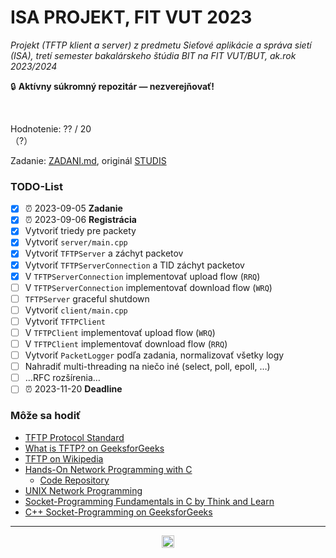 # ISA PROJEKT, FIT VUT 2023 #

*Projekt (TFTP klient a server) z predmetu Sieťové aplikácie a správa sietí (ISA), tretí semester bakalárskeho štúdia BIT na FIT VUT/BUT, ak.rok 2023/2024*

🔒 **Aktívny súkromný repozitár — nezverejňovať!**
<!-- 🗄️ **Súkromný archivovaný repozitár!** -->
<!-- ⚠️ **Zverejnené pre archívne účely — nekopírujte, nula by Vás mrzela. Za nič také nenesiem žiadnu zodpovednosť!** Všetky odovzdané projekty prechádzajú kontrolou plagiátorstva, pri ktorej sa porovnávajú aj s dávnejšie odovzdanými riešeniami. -->
<br />

Hodnotenie: ?? / 20<br />（?）

Zadanie: [ZADANI.md](ZADANI.md), originál [STUDIS](https://www.vut.cz/studis/student.phtml?script_name=zadani_detail&apid=268266&zid=54264)

### TODO-List ###

- [X] ⏰ 2023-09-05 **Zadanie**
- [X] ⏰ 2023-09-06 **Registrácia**
- [X] Vytvoriť triedy pre packety
- [X] Vytvoriť `server/main.cpp`
- [X] Vytvoriť `TFTPServer` a záchyt packetov
- [X] Vytvoriť `TFTPServerConnection` a TID záchyt packetov
- [X] V `TFTPServerConnection` implementovať upload flow (`RRQ`)
- [ ] V `TFTPServerConnection` implementovať download flow (`WRQ`)
- [ ] `TFTPServer` graceful shutdown
- [ ] Vytvoriť `client/main.cpp`
- [ ] Vytvoriť `TFTPClient`
- [ ] V `TFTPClient` implementovať upload flow (`WRQ`)
- [ ] V `TFTPClient` implementovať download flow (`RRQ`)
- [ ] Vytvoriť `PacketLogger` podľa zadania, normalizovať všetky logy
- [ ] Nahradiť multi-threading na niečo iné (select, poll, epoll, …)
- [ ] …RFC rozšírenia…
- [ ] ⏰ 2023-11-20 **Deadline**

### Môže sa hodiť ###

- [TFTP Protocol Standard](https://datatracker.ietf.org/doc/html/rfc1350)
- [What is TFTP? on GeeksforGeeks](https://www.geeksforgeeks.org/what-is-tftp-trivial-file-transfer-protocol/)
- [TFTP on Wikipedia](https://en.wikipedia.org/wiki/Trivial_File_Transfer_Protocol)
- [Hands-On Network Programming with C](https://ebookcentral.proquest.com/lib/vutbrno/reader.action?docID=5774233)
  - [Code Repository](https://github.com/codeplea/hands-on-network-programming-with-c)
- [UNIX Network Programming](https://libgen.rs/book/index.php?md5=7455B393ADC934D8F0D5BA941CADC47D)
- [Socket-Programming Fundamentals in C by Think and Learn](https://youtu.be/_lQ-3S4fJ0U?list=PLPyaR5G9aNDvs6TtdpLcVO43_jvxp4emI)
- [C++ Socket-Programming on GeeksforGeeks](https://www.geeksforgeeks.org/socket-programming-cc/)

----------------------------------------------

<div align="center"><a href="https://wakatime.com"><img alt="wakatime" height="20em" src="https://wakatime.com/badge/user/dd421270-8f1c-43aa-aa5b-ec52a2a18852/project/cec5aeb3-ca5f-4d57-a522-6de66d9ce6bf.svg?style=for-the-badge" /></a></div>
